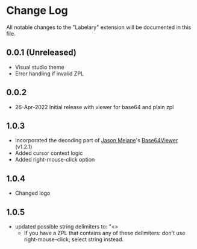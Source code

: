 # Change Log

All notable changes to the "Labelary" extension will be documented in this file.

## 0.0.1 (Unreleased)
- Visual studio theme
- Error handling if invalid ZPL

## 0.0.2
- 26-Apr-2022 Initial release with viewer for base64 and plain zpl

## 1.0.3
- Incorporated the decoding part of [Jason Mejane](https://marketplace.visualstudio.com/publishers/JasonMejane)'s [Base64Viewer](https://marketplace.visualstudio.com/items?itemName=JasonMejane.base64viewer) (v1.2.1)
- Added cursor context logic
- Added right-mouse-click option

## 1.0.4
- Changed logo


## 1.0.5
- updated possible string delimiters to: "<>
  - If you have a ZPL that contains any of these delimiters: don't use right-mouse-click; select string instead.